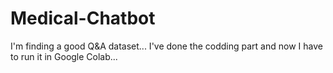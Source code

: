 # Medical-Chatbot

I'm finding a good Q&A dataset...
I've done the codding part and now I have to run it in Google Colab...
